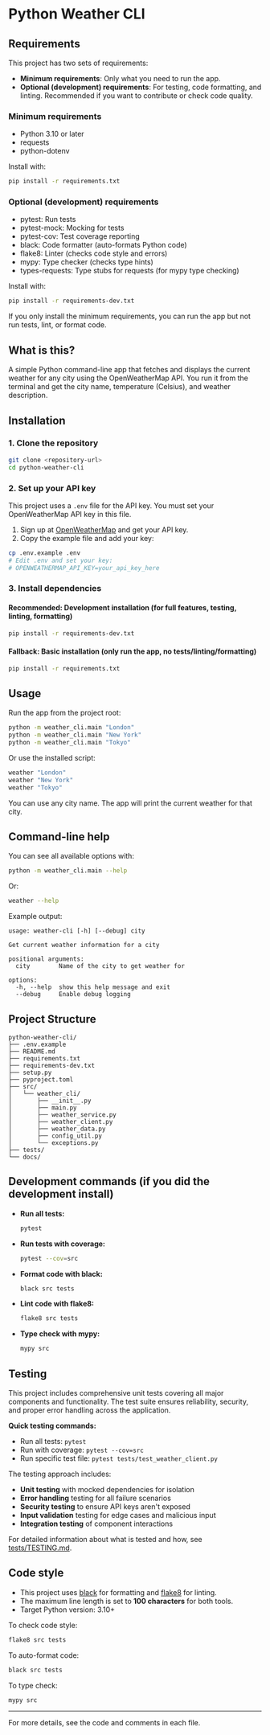 # Python Weather CLI

## Requirements

This project has two sets of requirements:

- **Minimum requirements**: Only what you need to run the app.
- **Optional (development) requirements**: For testing, code formatting, and linting. Recommended if you want to contribute or check code quality.

### Minimum requirements
- Python 3.10 or later
- requests
- python-dotenv

Install with:
```bash
pip install -r requirements.txt
```

### Optional (development) requirements
- pytest: Run tests
- pytest-mock: Mocking for tests
- pytest-cov: Test coverage reporting
- black: Code formatter (auto-formats Python code)
- flake8: Linter (checks code style and errors)
- mypy: Type checker (checks type hints)
- types-requests: Type stubs for requests (for mypy type checking)

Install with:
```bash
pip install -r requirements-dev.txt
```

If you only install the minimum requirements, you can run the app but not run tests, lint, or format code.

## What is this?

A simple Python command-line app that fetches and displays the current weather for any city using the OpenWeatherMap API. You run it from the terminal and get the city name, temperature (Celsius), and weather description.

## Installation

### 1. Clone the repository

```bash
git clone <repository-url>
cd python-weather-cli
```

### 2. Set up your API key

This project uses a `.env` file for the API key. You must set your OpenWeatherMap API key in this file.

1. Sign up at [OpenWeatherMap](https://openweathermap.org/api) and get your API key.
2. Copy the example file and add your key:

```bash
cp .env.example .env
# Edit .env and set your key:
# OPENWEATHERMAP_API_KEY=your_api_key_here
```

### 3. Install dependencies

#### Recommended: Development installation (for full features, testing, linting, formatting)

```bash
pip install -r requirements-dev.txt
```

#### Fallback: Basic installation (only run the app, no tests/linting/formatting)

```bash
pip install -r requirements.txt
```

## Usage

Run the app from the project root:

```bash
python -m weather_cli.main "London"
python -m weather_cli.main "New York"
python -m weather_cli.main "Tokyo"
```

Or use the installed script:

```bash
weather "London"
weather "New York"  
weather "Tokyo"
```

You can use any city name. The app will print the current weather for that city.

## Command-line help

You can see all available options with:

```bash
python -m weather_cli.main --help
```

Or:

```bash
weather --help
```

Example output:

```
usage: weather-cli [-h] [--debug] city

Get current weather information for a city

positional arguments:
  city        Name of the city to get weather for

options:
  -h, --help  show this help message and exit
  --debug     Enable debug logging
```

## Project Structure

```
python-weather-cli/
├── .env.example
├── README.md
├── requirements.txt
├── requirements-dev.txt
├── setup.py
├── pyproject.toml
├── src/
│   └── weather_cli/
│       ├── __init__.py
│       ├── main.py
│       ├── weather_service.py
│       ├── weather_client.py
│       ├── weather_data.py
│       ├── config_util.py
│       └── exceptions.py
├── tests/
└── docs/
```

## Development commands (if you did the development install)

- **Run all tests:**
  ```bash
  pytest
  ```
- **Run tests with coverage:**
  ```bash
  pytest --cov=src
  ```
- **Format code with black:**
  ```bash
  black src tests
  ```
- **Lint code with flake8:**
  ```bash
  flake8 src tests
  ```
- **Type check with mypy:**
  ```bash
  mypy src
  ```

## Testing

This project includes comprehensive unit tests covering all major components and functionality. The test suite ensures reliability, security, and proper error handling across the application.

**Quick testing commands:**
- Run all tests: `pytest`
- Run with coverage: `pytest --cov=src`
- Run specific test file: `pytest tests/test_weather_client.py`

The testing approach includes:
- **Unit testing** with mocked dependencies for isolation
- **Error handling** testing for all failure scenarios  
- **Security testing** to ensure API keys aren't exposed
- **Input validation** testing for edge cases and malicious input
- **Integration testing** of component interactions

For detailed information about what is tested and how, see [tests/TESTING.md](tests/TESTING.md).

## Code style

- This project uses [black](https://black.readthedocs.io/) for formatting and [flake8](https://flake8.pycqa.org/) for linting.
- The maximum line length is set to **100 characters** for both tools.
- Target Python version: 3.10+

To check code style:
```bash
flake8 src tests
```
To auto-format code:
```bash
black src tests
```
To type check:
```bash
mypy src
```

---

For more details, see the code and comments in each file.
